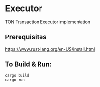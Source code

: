 # Executor
TON Transaction Executor implementation

## Prerequisites

https://www.rust-lang.org/en-US/install.html

## To Build & Run:

```
cargo build
cargo run
```

